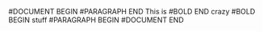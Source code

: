#DOCUMENT BEGIN
	#PARAGRAPH END
		This is #BOLD END crazy #BOLD BEGIN stuff
	#PARAGRAPH BEGIN
#DOCUMENT END
